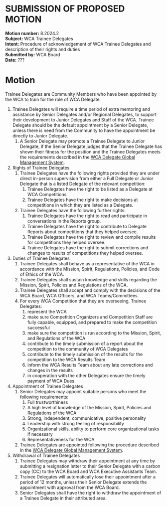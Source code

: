 # SUBMISSION OF PROPOSED MOTION

**Motion number:** 8.2024.2  
**Subject:** WCA Trainee Delegates  
**Intent:** Procedure of acknowledgement of WCA Trainee Delegates and description of their rights and duties  
**Submitted by:** WCA Board  
**Date:** ???

# Motion

Trainee Delegates are Community Members who have been appointed by the WCA to train for the role of WCA Delegate.

1. Trainee Delegates will require a time period of extra mentoring and assistance by Senior Delegates and/or Regional Delegates, to support their development to Junior Delegates and Staff of the WCA. Trainee Delegate should be the default appointment by a Senior Delegate, unless there is need from the Community to have the appointment be directly to Junior Delegate.
   1. A Senior Delegate may promote a Trainee Delegate to Junior Delegate, if the Senior Delegate judges that the Trainee Delegate has shown their fitness for the position and the Trainee Delegates meets the requirements described in the [WCA Delegate Global Management System](<link_here>).
2. Rights of Trainee Delegates
   1. Trainee Delegates have the following rights provided they are under direct in-person supervision from either a Full Delegate or Junior Delegate that is a listed Delegate of the relevant competition:
      1. Trainee Delegates have the right to be listed as a Delegate at WCA Competitions.
      2. Trainee Delegates have the right to make decisions at competitions in which they are listed as a Delegate.
   2. Trainee Delegates have the following further rights:
      1. Trainee Delegates have the right to read and participate in conversations in the Reports group.
      2. Trainee Delegates have the right to contribute to Delegate Reports about competitions that they helped oversee.
      3. Trainee Delegates have the right to review and compile results for competitions they helped oversee.
      4. Trainee Delegates have the right to submit corrections and changes to results of competitions they helped oversee.
3. Duties of Trainee Delegates
   1. Trainee Delegates shall behave as a representative of the WCA in accordance with the Mission, Spirit, Regulations, Policies, and Code of Ethics of the WCA.
   2. Trainee Delegates shall sustain knowledge and skills regarding the Mission, Spirit, Policies and Regulations of the WCA.
   3. Trainee Delegates shall accept and comply with the decisions of the WCA Board, WCA Officers, and WCA Teams/Committees.
   4. For every WCA Competition that they are overseeing, Trainee Delegates:
      1. represent the WCA
      2. make sure Competition Organizers and Competition Staff are fully capable, equipped, and prepared to make the competition successful
      3. make sure the competition is run according to the Mission, Spirit, and Regulations of the WCA
      4. contribute to the timely submission of a report about the competition to the community of WCA Delegates
      5. contribute to the timely submission of the results for the competition to the WCA Results Team
      6. inform the WCA Results Team about any late corrections and changes in the results
      7. in cooperation with the other Delegates ensure the timely payment of WCA Dues.
4. Appointment of Trainee Delegates
   1. Senior Delegates may appoint suitable persons who meet the following requirements:
      1. Full trustworthiness
      2. A high level of knowledge of the Mission, Spirit, Policies and Regulations of the WCA
      3. Strong, independent, communicative, positive personality
      4. Leadership with strong feeling of responsibility
      5. Organizational skills, ability to perform core organizational tasks if necessary
      6. Representativeness for the WCA
   2. Trainee Delegates are appointed following the procedure described in the [WCA Delegate Global Management System](<link_here>).
5. Withdrawal of Trainee Delegates
   1. Trainee Delegates may withdraw their appointment at any time by submitting a resignation letter to their Senior Delegate with a carbon copy (CC) to the WCA Board and WCA Executive Assistants Team.
   2. Trainee Delegates will automatically lose their appointment after a period of 12 months, unless their Senior Delegate extends the appointment with approval from the WCA Board.
   3. Senior Delegates shall have the right to withdraw the appointment of a Trainee Delegate in their attributed area.
